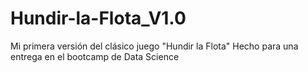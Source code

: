 # Hundir-la-Flota_V1.0
Mi primera versión del clásico juego "Hundir la Flota"
Hecho para una entrega en el bootcamp de Data Science
